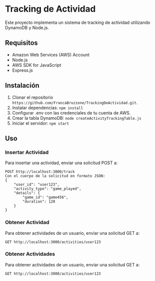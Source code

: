 # Tracking de Actividad

Este proyecto implementa un sistema de tracking de actividad utilizando DynamoDB y Node.js.

## Requisitos

- Amazon Web Services (AWS) Account
- Node.js
- AWS SDK for JavaScript
- Express.js

## Instalación

1. Clonar el repositorio `https://github.com/FrancaBruzzone/TrackingDeActividad.git`.
2. Instalar dependencias: `npm install`
3. Configurar .env con las credenciales de tu cuenta de AWS.
4. Crear la tabla DynamoDB: `node createActivityTrackingTable.js`
5. Iniciar el servidor: `npm start`

## Uso

### Insertar Actividad

Para insertar una actividad, enviar una solicitud POST a:

```
POST http://localhost:3000/track
Con el cuerpo de la solicitud en formato JSON:
{
    "user_id": "user123",
    "activity_type": "game_played",
    "details": {
        "game_id": "game456",
        "duration": 120
    }
}
```

### Obtener Actividad

Para obtener actividades de un usuario, enviar una solicitud GET a:

```
GET http://localhost:3000/activities/user123
```

### Obtener Actividades

Para obtener actividades de un usuario, enviar una solicitud GET a:

```
GET http://localhost:3000/activities/user123
```
